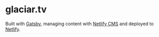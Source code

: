 # glaciar.tv

Built with [Gatsby](https://www.gatsbyjs.org/), managing content with [Netlify CMS](https://www.netlifycms.org/) and deployed to [Netlify](http://netlify.com/).
